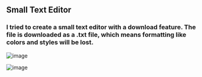 ## Small Text Editor

### I tried to create a small text editor with a download feature. The file is downloaded as a .txt file, which means formatting like colors and styles will be lost.

![image](https://github.com/user-attachments/assets/58872a7c-65c2-4215-b5cd-e0eab2878d68)


![image](https://github.com/user-attachments/assets/86149c99-c5ab-4223-8231-936288666921)
